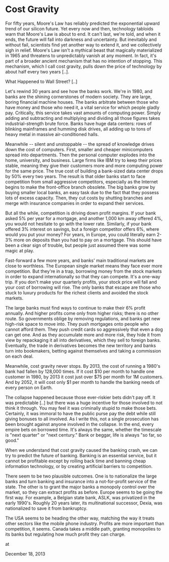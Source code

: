 # Cost Gravity
For fifty years, Moore's Law has reliably predicted the exponential upward trend of our silicon future. Yet every now and then, technology tabloids warn that Moore's Law is about to end. It can't last, we're told, and when it ends, the future will fall into darkness and uncertainty. But inevitably and without fail, scientists find yet another way to extend it, and we collectively sigh in relief. Moore's Law isn't a mythical beast that magically materialized in 1965 and threatens to unpredictably vanish at any moment. In fact, it's part of a broader ancient mechanism that has no intention of stopping. This mechanism, which I call cost gravity, pulls down the price of technology by about half every two years [..]. 

What Happened to Wall Street? [..]

Let's rewind 30 years and see how the banks work. We're in 1980, and 
banks are the shining cornerstones of modern society. They are large, 
boring financial machine houses. The banks arbitrate between those who 
have money and those who need it, a vital service for which people 
gladly pay. Critically, this service takes vast amounts of computing 
power. Simply adding and subtracting and multiplying and dividing all 
those figures takes industrial-strength brute force. Banks have huge 
data centers: rows of blinking mainframes and humming disk drives, all 
adding up to tons of heavy metal in massive air-conditioned halls.

Meanwhile -- silent and unstoppable -- the spread of knowledge drives
 down the cost of computers. First, smaller and cheaper minicomputers 
spread into departments. Then the personal computer explodes into the 
home, university, and business. Large firms like IBM try to keep their 
prices stable, meaning they give their customers more and more computing
 power for the same price. The true cost of building a bank-sized data 
center drops by 50% every two years. The result is that older banks 
start to face competition from small aggressive competitors, especially 
as the Internet begins to make the front-office branch obsolete. The big
 banks grow by buying smaller local banks, an easy task due to the fact 
that they possess lots of excess capacity. Then, they cut costs by 
shutting branches and merge with insurance companies in order to expand 
their services.

But all the while, competition is driving down profit margins. If 
your bank asked 5% per year for a mortgage, and another 1,000 km away 
offered 4%, you would not hesitate to go with the lower rate. Similarly,
 if your bank offered 3% interest on savings, but a foreign competitor 
offers 6%, where would you put your money? For years, in Europe, you 
could literally earn 2-3% more on deposits than you had to pay on a 
mortgage. This should have been a clear sign of trouble, but people just
 assumed there was some magic at play.

Fast-forward a few more years, and banks' main traditional markets 
are close to worthless. The European single market means they face ever 
more competition. But they're in a trap, borrowing money from the stock 
markets in order to expand internationally so that they can compete. 
It's a one-way trip. If you don't make your quarterly profits, your 
stock price will fall and your cost of borrowing will rise. The only 
banks that escape are those who stuck to luxury products for the richest
 clients and avoided the stock markets.

The large banks must find ways to continue to make their 6% 
profit annually. And higher profits come only from higher risks; there 
is no other route. So governments oblige by removing regulations, and 
banks get new high-risk space to move into. They push mortgages onto 
people who cannot afford them. They push credit cards so aggressively 
that even a dog can get one. And as they accumulate more and more risk, 
they hide it from view by repackaging it all into derivatives, which 
they sell to foreign banks. Eventually, the trade in derivatives becomes
 the new territory and banks turn into bookmakers, betting against 
themselves and taking a commission on each deal.

Meanwhile, cost gravity never stops. By 2013, the cost of running a 
1980's bank had fallen by 128,000 times. If it cost $10 per month to 
handle one customer in 1980, by 2013 it cost just over $75 per month for
 1M customers. And by 2052, it will cost only $1 per month to handle the
 banking needs of every person on Earth.

The collapse happened because those ever-riskier bets didn't pay off.
 It was predictable [..] but there was a huge incentive for those 
involved to not think it through. You may feel it was criminally stupid 
to make those bets. Certainly, it was immoral to have the public purse 
pay the debt while still giving bonuses to all involved. As I write 
this, not a single prosecution has been brought against anyone involved 
in the collapse. In the end, every empire bets on borrowed time. It's 
always the same, whether the timescale is "next quarter" or "next 
century." Bank or beggar, life is always "so far, so good."

When we understand that cost gravity caused the banking crash, we can
 try to predict the future of banking. Banking is an essential service, 
but it cannot be profitable except by rolling back time and banning 
cheap information technology, or by creating artificial barriers to 
competition.

There seem to be two plausible outcomes. One is to nationalize the 
large banks and turn banking and insurance into a not-for-profit service
 of the state. The other is to grant the major banks a monopoly control 
over the market, so they can extract profits as before. Europe seems to 
be going the first way. For example, a Belgian state bank, ASLK, was 
privatized in the early 1990's. Roughly 20 years later, its 
multinational successor, Dexia, was nationalized to save it from 
bankruptcy.

The USA seems to be heading the other way, matching the way it treats
 other sectors like the mobile phone industry. Profits are more 
important than competition, it seems. Canada takes a middle path, 
granting monopolies to its banks but regulating how much profit they can
 charge.








at

December 18, 2013















